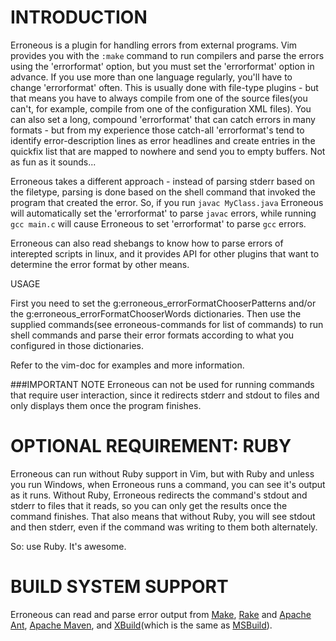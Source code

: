 INTRODUCTION
============
Erroneous is a plugin for handling errors from external programs. Vim provides
you with the `:make` command to run compilers and parse the errors using the
'errorformat' option, but you must set the 'errorformat' option in advance. If
you use more than one language regularly, you'll have to change 'errorformat'
often. This is usually done with file-type plugins - but that means you have to
always compile from one of the source files(you can't, for example, compile
from one of the configuration XML files).  You can also set a long, compound
'errorformat' that can catch errors in many formats - but from my experience
those catch-all 'errorformat's tend to identify error-description lines as
error headlines and create entries in the quickfix list that are mapped to
nowhere and send you to empty buffers. Not as fun as it sounds...

Erroneous takes a different approach - instead of parsing stderr based on the
filetype, parsing is done based on the shell command that invoked the program
that created the error. So, if you run `javac MyClass.java` Erroneous will
automatically set the 'errorformat' to parse `javac` errors, while running
`gcc main.c` will cause Erroneous to set 'errorformat' to parse `gcc` errors.

Erroneous can also read shebangs to know how to parse errors of interepted
scripts in linux, and it provides API for other plugins that want to determine
the error format by other means.


USAGE

First you need to set the g:erroneous\_errorFormatChooserPatterns and/or the
g:erroneous\_errorFormatChooserWords dictionaries. Then use the supplied
commands(see erroneous-commands for list of commands) to run shell commands
and parse their error formats according to what you configured in those
dictionaries.

Refer to the vim-doc for examples and more information.

###IMPORTANT NOTE
Erroneous can not be used for running commands that require user interaction,
since it redirects stderr and stdout to files and only displays them once the
program finishes.

OPTIONAL REQUIREMENT: RUBY
============
Erroneous can run without Ruby support in Vim, but with Ruby and unless you run
Windows, when Erroneous runs a command, you can see it's output as it runs.
Without Ruby, Erroneous redirects the command's stdout and stderr to files that
it reads, so you can only get the results once the command finishes.  That also
means that without Ruby, you will see stdout and then stderr, even if the
command was writing to them both alternately.

So: use Ruby. It's awesome.


BUILD SYSTEM SUPPORT
====================
Erroneous can read and parse error output from
[Make](http://www.gnu.org/software/make), [Rake](http://rake.rubyforge.org) and
[Apache Ant](http://ant.apache.org), [Apache Maven](http://maven.apache.org),
and [XBuild](http://www.mono-project.com/Microsoft.Build)(which is the same as
[MSBuild](http://msdn2.microsoft.com/en-us/library/0k6kkbsd.aspx)).
